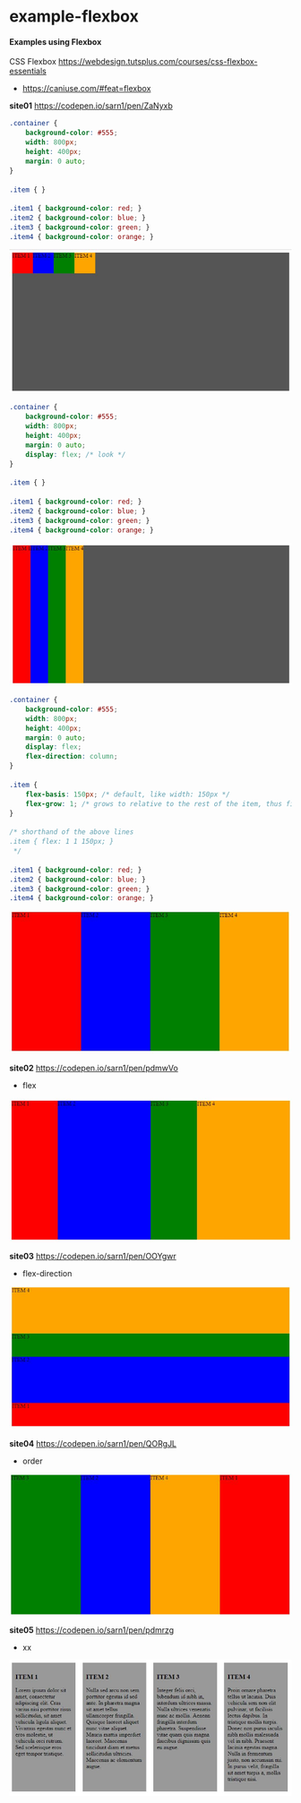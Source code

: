 # example-flexbox
#### Examples using Flexbox

CSS Flexbox
https://webdesign.tutsplus.com/courses/css-flexbox-essentials
 
- https://caniuse.com/#feat=flexbox

**site01**
https://codepen.io/sarn1/pen/ZaNyxb
```css
.container {
    background-color: #555;
    width: 800px;
    height: 400px;
    margin: 0 auto;
}

.item { }

.item1 { background-color: red; }
.item2 { background-color: blue; }
.item3 { background-color: green; }
.item4 { background-color: orange; }
```
![alt text](https://github.com/sarn1/example-flexbox/blob/master/readme-images/image01.jpg)

```css
.container {
    background-color: #555;
    width: 800px;
    height: 400px;
    margin: 0 auto;
    display: flex; /* look */
}

.item { }

.item1 { background-color: red; }
.item2 { background-color: blue; }
.item3 { background-color: green; }
.item4 { background-color: orange; }
```
![alt text](https://github.com/sarn1/example-flexbox/blob/master/readme-images/image02.jpg)

```css
.container {
    background-color: #555;
    width: 800px;
    height: 400px;
    margin: 0 auto;
    display: flex;
    flex-direction: column;
}

.item {
    flex-basis: 150px; /* default, like width: 150px */
    flex-grow: 1; /* grows to relative to the rest of the item, thus fills parent */
}

/* shorthand of the above lines 
.item { flex: 1 1 150px; }
 */

.item1 { background-color: red; }
.item2 { background-color: blue; }
.item3 { background-color: green; }
.item4 { background-color: orange; }
```
![alt text](https://github.com/sarn1/example-flexbox/blob/master/readme-images/image03.jpg)

**site02**
https://codepen.io/sarn1/pen/pdmwVo
- flex

![alt text](https://github.com/sarn1/example-flexbox/blob/master/readme-images/image04.jpg)

**site03**
https://codepen.io/sarn1/pen/OOYgwr
- flex-direction

![alt text](https://github.com/sarn1/example-flexbox/blob/master/readme-images/image05.JPG)

**site04**
https://codepen.io/sarn1/pen/QORgJL
- order

![alt text](https://github.com/sarn1/example-flexbox/blob/master/readme-images/image06.JPG)

**site05**
https://codepen.io/sarn1/pen/pdmrzg
- xx

![alt text](https://github.com/sarn1/example-flexbox/blob/master/readme-images/image07.jpg)


